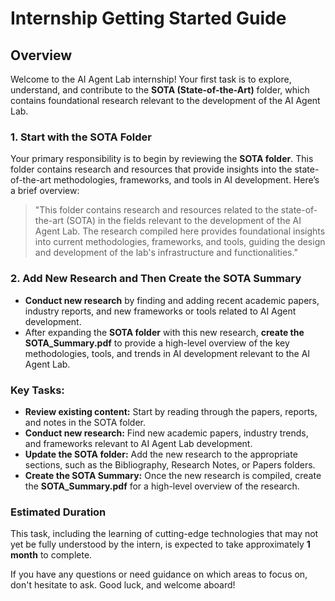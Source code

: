 # Internship Getting Started Guide

## Overview

Welcome to the AI Agent Lab internship! Your first task is to explore, understand, and contribute to the **SOTA (State-of-the-Art)** folder, which contains foundational research relevant to the development of the AI Agent Lab.

### 1. **Start with the SOTA Folder**

Your primary responsibility is to begin by reviewing the **SOTA folder**. This folder contains research and resources that provide insights into the state-of-the-art methodologies, frameworks, and tools in AI development. Here’s a brief overview:

> "This folder contains research and resources related to the state-of-the-art (SOTA) in the fields relevant to the development of the AI Agent Lab. The research compiled here provides foundational insights into current methodologies, frameworks, and tools, guiding the design and development of the lab's infrastructure and functionalities."

### 2. **Add New Research and Then Create the SOTA Summary**

- **Conduct new research** by finding and adding recent academic papers, industry reports, and new frameworks or tools related to AI Agent development.
- After expanding the **SOTA folder** with this new research, **create the SOTA_Summary.pdf** to provide a high-level overview of the key methodologies, tools, and trends in AI development relevant to the AI Agent Lab.

### Key Tasks:
- **Review existing content:** Start by reading through the papers, reports, and notes in the SOTA folder.
- **Conduct new research:** Find new academic papers, industry trends, and frameworks relevant to AI Agent Lab development.
- **Update the SOTA folder:** Add the new research to the appropriate sections, such as the Bibliography, Research Notes, or Papers folders.
- **Create the SOTA Summary:** Once the new research is compiled, create the **SOTA_Summary.pdf** for a high-level overview of the research.


### Estimated Duration
This task, including the learning of cutting-edge technologies that may not yet be fully understood by the intern, is expected to take approximately **1 month** to complete.


If you have any questions or need guidance on which areas to focus on, don't hesitate to ask. Good luck, and welcome aboard!

